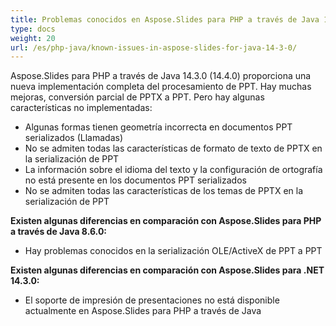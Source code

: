```yaml
---
title: Problemas conocidos en Aspose.Slides para PHP a través de Java 14.3.0
type: docs
weight: 20
url: /es/php-java/known-issues-in-aspose-slides-for-java-14-3-0/
---
```


Aspose.Slides para PHP a través de Java 14.3.0 (14.4.0) proporciona una nueva implementación completa del procesamiento de PPT. Hay muchas mejoras, conversión parcial de PPTX a PPT. Pero hay algunas características no implementadas:

- Algunas formas tienen geometría incorrecta en documentos PPT serializados (Llamadas)
- No se admiten todas las características de formato de texto de PPTX en la serialización de PPT
- La información sobre el idioma del texto y la configuración de ortografía no está presente en los documentos PPT serializados
- No se admiten todas las características de los temas de PPTX en la serialización de PPT

**Existen algunas diferencias en comparación con Aspose.Slides para PHP a través de Java 8.6.0:**

- Hay problemas conocidos en la serialización OLE/ActiveX de PPT a PPT

**Existen algunas diferencias en comparación con Aspose.Slides para .NET 14.3.0:**

- El soporte de impresión de presentaciones no está disponible actualmente en Aspose.Slides para PHP a través de Java